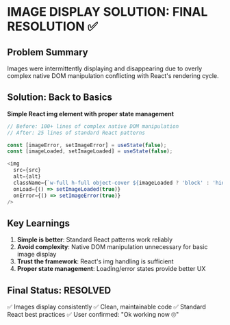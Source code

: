 # IMAGE DISPLAY SOLUTION: FINAL RESOLUTION ✅

## Problem Summary
Images were intermittently displaying and disappearing due to overly complex native DOM manipulation conflicting with React's rendering cycle.

## Solution: Back to Basics
**Simple React img element with proper state management**

```typescript
// Before: 100+ lines of complex native DOM manipulation
// After: 25 lines of standard React patterns

const [imageError, setImageError] = useState(false);
const [imageLoaded, setImageLoaded] = useState(false);

<img
  src={src}
  alt={alt}
  className={`w-full h-full object-cover ${imageLoaded ? 'block' : 'hidden'}`}
  onLoad={() => setImageLoaded(true)}
  onError={() => setImageError(true)}
/>
```

## Key Learnings
1. **Simple is better**: Standard React patterns work reliably
2. **Avoid complexity**: Native DOM manipulation unnecessary for basic image display
3. **Trust the framework**: React's img handling is sufficient
4. **Proper state management**: Loading/error states provide better UX

## Final Status: RESOLVED
✅ Images display consistently
✅ Clean, maintainable code
✅ Standard React best practices
✅ User confirmed: "Ok working now 🙄"